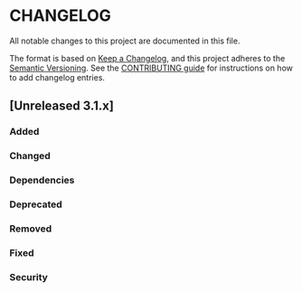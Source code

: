 # CHANGELOG
All notable changes to this project are documented in this file.

The format is based on [Keep a Changelog](https://keepachangelog.com/en/1.0.0/), and this project adheres to the [Semantic Versioning](https://semver.org/spec/v2.0.0.html). See the [CONTRIBUTING guide](./CONTRIBUTING.md#Changelog) for instructions on how to add changelog entries.

## [Unreleased 3.1.x]
### Added


### Changed


### Dependencies


### Deprecated


### Removed


### Fixed


### Security

[Unreleased 3.x]: https://github.com/opensearch-project/security/compare/3.0...main
